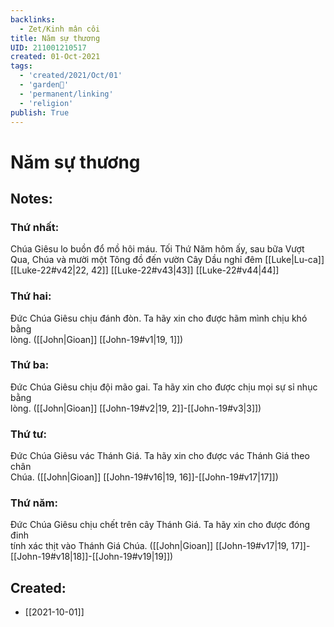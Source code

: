 ```yaml
---
backlinks:
  - Zet/Kinh mân côi
title: Năm sự thương
UID: 211001210517
created: 01-Oct-2021
tags:
  - 'created/2021/Oct/01'
  - 'garden🏡'
  - 'permanent/linking'
  - 'religion'
publish: True
---
```

# Năm sự thương

## Notes:

### Thứ nhất:
Chúa Giêsu lo buồn đổ mồ hôi máu. Tối Thứ Năm hôm ấy, sau bữa Vượt Qua, Chúa và mười một Tông đồ đến vườn Cây Dầu nghỉ đêm
[[Luke|Lu-ca]] [[Luke-22#v42|22, 42]] [[Luke-22#v43|43]] [[Luke-22#v44|44]]

### Thứ hai: 
Ðức Chúa Giêsu chịu đánh đòn. Ta hãy xin cho được hãm mình chịu khó bằng  
lòng.
([[John|Gioan]] [[John-19#v1|19, 1]])

### Thứ ba: 
Ðức Chúa Giêsu chịu đội mão gai. Ta hãy xin cho được chịu mọi sự sỉ nhục bằng  
lòng.
([[John|Gioan]] [[John-19#v2|19, 2]]-[[John-19#v3|3]])
 
### Thứ tư: 
Ðức Chúa Giêsu vác Thánh Giá. Ta hãy xin cho được vác Thánh Giá theo chân  
Chúa.
([[John|Gioan]] [[John-19#v16|19, 16]]-[[John-19#v17|17]])

### Thứ năm: 
Ðức Chúa Giêsu chịu chết trên cây Thánh Giá. Ta hãy xin cho được đóng đinh  
tính xác thịt vào Thánh Giá Chúa.
([[John|Gioan]] [[John-19#v17|19, 17]]-[[John-19#v18|18]]-[[John-19#v19|19]])

## Created:
- [[2021-10-01]]
